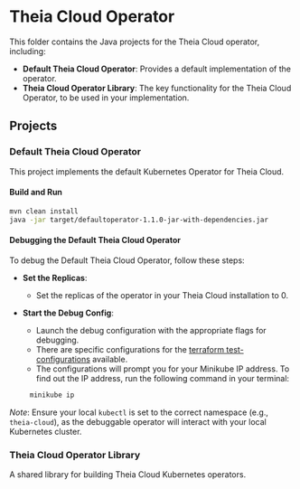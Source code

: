# Theia Cloud Operator

This folder contains the Java projects for the Theia Cloud operator, including:

- **Default Theia Cloud Operator**: Provides a default implementation of the operator.
- **Theia Cloud Operator Library**: The key functionality for the Theia Cloud Operator, to be used in your implementation.

## Projects

### Default Theia Cloud Operator

This project implements the default Kubernetes Operator for Theia Cloud.

#### Build and Run

```sh
mvn clean install
java -jar target/defaultoperator-1.1.0-jar-with-dependencies.jar
```

#### Debugging the Default Theia Cloud Operator

To debug the Default Theia Cloud Operator, follow these steps:

- **Set the Replicas**:

  - Set the replicas of the operator in your Theia Cloud installation to 0.

- **Start the Debug Config**:

  - Launch the debug configuration with the appropriate flags for debugging.
  - There are specific configurations for the [terraform test-configurations](../../terraform/test-configurations/) available.
  - The configurations will prompt you for your Minikube IP address. To find out the IP address, run the following command in your terminal:

```sh
     minikube ip
```

_Note_: Ensure your local `kubectl` is set to the correct namespace (e.g., `theia-cloud`), as the debuggable operator will interact with your local Kubernetes cluster.

### Theia Cloud Operator Library

A shared library for building Theia Cloud Kubernetes operators.
